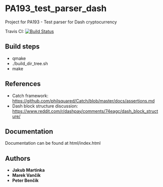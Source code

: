 # PA193_test_parser_dash

Project for PA193 - Test parser for Dash cryptocurrency

Travis CI: [![Build Status](https://travis-ci.org/JakubMar/PA193_test_parser_dash.svg?branch=master)](https://travis-ci.org/JakubMar/PA193_test_parser_dash)

## Build steps
* qmake
* ./build_dir_tree.sh
* make

## References
* Catch framework: https://github.com/philsquared/Catch/blob/master/docs/assertions.md
* Dash block structure discussion: https://www.reddit.com/r/dashpay/comments/74eagc/dash_block_structure/

## Documentation
Documentation can be found at html/index.html

## Authors

* **Jakub Martinka**
* **Marek Vančík**
* **Peter Benčík**
